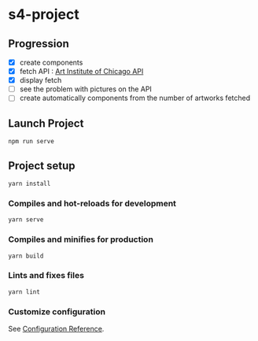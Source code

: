 # s4-project

## Progression 
- [x] create components
- [x] fetch API : [Art Institute of Chicago API](http://api.artic.edu/docs/)
- [x] display fetch 
- [ ] see the problem with pictures on the API 
- [ ] create automatically components from the number of artworks fetched 

## Launch Project 
```
npm run serve
```

## Project setup
```
yarn install
```

### Compiles and hot-reloads for development
```
yarn serve
```

### Compiles and minifies for production
```
yarn build
```

### Lints and fixes files
```
yarn lint
```

### Customize configuration
See [Configuration Reference](https://cli.vuejs.org/config/).
